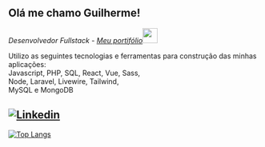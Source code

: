 <h2> Olá me chamo Guilherme!</h2>
<p><em>Desenvolvedor Fullstack - <a href="https://wilkerguilherme.netlify.app/">Meu portifólio</a><img src="https://media.giphy.com/media/WUlplcMpOCEmTGBtBW/giphy.gif" width="30">
</br> <!--Developer Consultant at <a href="https://www.thoughtworks.com">ThoughtWorks</a>--> 
</em></p>

<p>Utilizo as seguintes tecnologias e ferramentas para construção das minhas aplicações: <br /> Javascript, PHP, SQL, React, Vue, Sass, <br/>Node, Laravel, Livewire, Tailwind, <br/> MySQL e MongoDB</p>

[![Linkedin](https://img.shields.io/badge/LinkedIn-0077B5?style=for-the-badge&logo=linkedin&logoColor=white)](https://www.linkedin.com/in/guilherme-wilker-3a8294189/)
---
<!--![Top Langs](https://github-readme-stats.vercel.app/api/top-langs/?username=GuilhermeWilker&hide_progress=true&hide=html,ejs,blade,hack)-->
[![Top Langs](https://github-readme-stats.vercel.app/api/top-langs/?username=GuilhermeWilker&layout=donut-vertical&hide=html,ejs,blade,hack)](https://github.com/anuraghazra/github-readme-stats)

